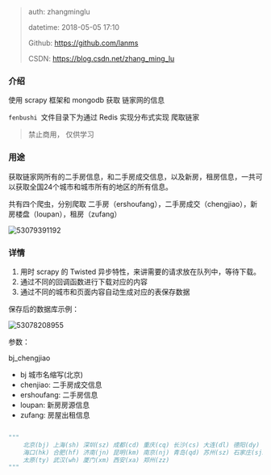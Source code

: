 >   auth: zhangminglu
>
>   datetime: 2018-05-05 17:10
>
>   Github: <https://github.com/lanms>
> 
>  CSDN: <https://blog.csdn.net/zhang_ming_lu>



### 介绍

使用 scrapy  框架和 mongodb 获取 链家网的信息

`fenbushi `文件目录下为通过 Redis 实现分布式实现 爬取链家

>   禁止商用， 仅供学习



### 用途

​	获取链家网所有的二手房信息，和二手房成交信息，以及新房，租房信息，一共可以获取全国24个城市和城市所有的地区的所有信息。



共有四个爬虫，分别爬取 二手房（ershoufang），二手房成交（chengjiao），新房楼盘（loupan），租房（zufang）



![53079391192](assets/1530793911929.png)

### 详情



1.  用时 scrapy 的 Twisted 异步特性，来讲需要的请求放在队列中，等待下载。
2.  通过不同的回调函数进行下载对应的内容
3.  通过不同的城市和页面内容自动生成对应的表保存数据



保存后的数据库示例：

![53078208955](assets/1530782089554.png)





参数：

bj_chengjiao    

-   bj 城市名缩写(北京)
-   chenjiao:  二手房成交信息
-   ershoufang:  二手房信息
-   loupan:  新房房源信息
-   zufang:  房屋出租信息

```python

"""
    北京(bj) 上海(sh) 深圳(sz) 成都(cd) 重庆(cq) 长沙(cs) 大连(dl) 德阳(dy) 广州(gz) 杭州(hz) 
    海口(hk) 合肥(hf) 济南(jn) 昆明(km) 南京(nj) 青岛(qd) 苏州(sz) 石家庄(sjz) 沈阳(sy) 天津(tj)
    太原(ty) 武汉(wh) 厦门(xm) 西安(xa) 郑州(zz)
"""
```





